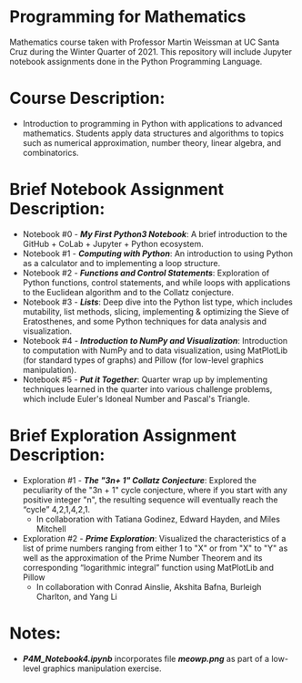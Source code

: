 # Programming for Mathematics

Mathematics course taken with Professor Martin Weissman at UC Santa Cruz during the Winter Quarter of 2021. This repository will include Jupyter notebook assignments done in the Python Programming Language.  

# Course Description: 
* Introduction to programming in Python with applications to advanced mathematics. Students apply data structures and algorithms to topics such as numerical approximation, number theory, linear algebra, and combinatorics. 

# Brief Notebook Assignment Description:

* Notebook #0 - ***My First Python3 Notebook***: A brief introduction to the GitHub + CoLab + Jupyter + Python ecosystem.
* Notebook #1 - ***Computing with Python***: An introduction to using Python as a calculator and to implementing a loop structure. 
* Notebook #2 - ***Functions and Control Statements***: Exploration of Python functions, control statements, and while loops with applications to the Euclidean algorithm and to the Collatz conjecture.
* Notebook #3 - ***Lists***: Deep dive into the Python list type, which includes mutability, list methods, slicing, implementing & optimizing the Sieve of Eratosthenes, and some Python techniques for data analysis and visualization.
* Notebook #4 - ***Introduction to NumPy and Visualization***: Introduction to computation with NumPy and to data visualization, using MatPlotLib (for standard types of graphs) and Pillow (for low-level graphics manipulation).
* Notebook #5 - ***Put it Together***: Quarter wrap up by implementing techniques learned in the quarter into various challenge problems, which include Euler's Idoneal Number and Pascal's Triangle. 

# Brief Exploration Assignment Description:

* Exploration #1 - ***The "3n+ 1" Collatz Conjecture***: Explored the peculiarity of the "3n + 1" cycle conjecture, where if  you start  with any positive integer "n", the resulting sequence will eventually reach the “cycle” 4,2,1,4,2,1.
  * In collaboration with Tatiana Godinez, Edward Hayden, and Miles Mitchell
* Exploration #2 - ***Prime Exploration***: Visualized the characteristics of a list of prime numbers ranging from either 1 to "X" or from "X" to "Y" as well as the approximation of the Prime Number Theorem and its corresponding “logarithmic  integral” function using MatPlotLib and Pillow 
  * In collaboration with Conrad Ainslie, Akshita Bafna, Burleigh Charlton, and Yang Li

# Notes: 
* ***P4M_Notebook4.ipynb*** incorporates file ***meowp.png*** as part of a low-level graphics manipulation exercise. 
